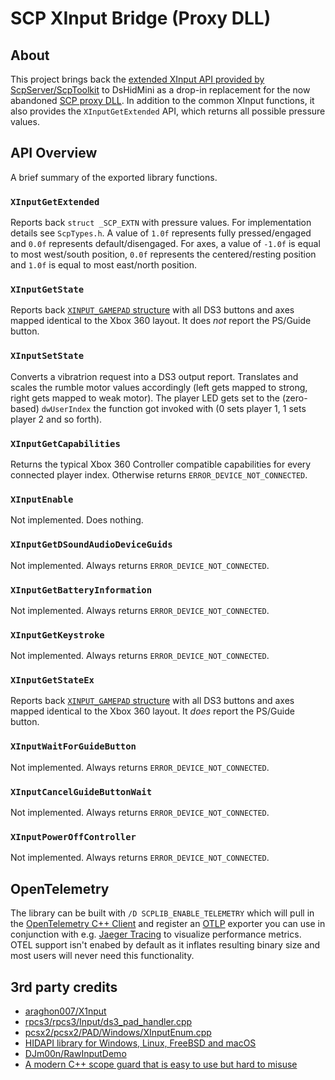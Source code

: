 # SCP XInput Bridge (Proxy DLL)

## About

This project brings back the [extended XInput API provided by ScpServer/ScpToolkit](https://github.com/nefarius/ScpToolkit/tree/master/ScpXInputBridge) to DsHidMini as a drop-in replacement for the now abandoned [SCP proxy DLL](https://github.com/nefarius/ScpToolkit/tree/9f4076ad6912002687d1824494258607d859c67e/XInput_Scp). In addition to the common XInput functions, it also provides the `XInputGetExtended` API, which returns all possible pressure values.

## API Overview

A brief summary of the exported library functions.

### `XInputGetExtended`

Reports back `struct _SCP_EXTN` with pressure values. For implementation details see `ScpTypes.h`. A value of `1.0f` represents fully pressed/engaged and `0.0f` represents default/disengaged. For axes, a value of `-1.0f` is equal to most west/south position, `0.0f` represents the centered/resting position and `1.0f` is equal to most east/north position.

### `XInputGetState`

Reports back [`XINPUT_GAMEPAD` structure](https://docs.microsoft.com/en-us/windows/win32/api/xinput/ns-xinput-xinput_gamepad) with all DS3 buttons and axes mapped identical to the Xbox 360 layout. It does *not* report the PS/Guide button.

### `XInputSetState`

Converts a vibratrion request into a DS3 output report. Translates and scales the rumble motor values accordingly (left gets mapped to strong, right gets mapped to weak motor). The player LED gets set to the (zero-based) `dwUserIndex` the function got invoked with (0 sets player 1, 1 sets player 2 and so forth).

### `XInputGetCapabilities`

Returns the typical Xbox 360 Controller compatible capabilities for every connected player index. Otherwise returns `ERROR_DEVICE_NOT_CONNECTED`.

### `XInputEnable`

Not implemented. Does nothing.

### `XInputGetDSoundAudioDeviceGuids`

Not implemented. Always returns `ERROR_DEVICE_NOT_CONNECTED`.

### `XInputGetBatteryInformation`

Not implemented. Always returns `ERROR_DEVICE_NOT_CONNECTED`.

### `XInputGetKeystroke`

Not implemented. Always returns `ERROR_DEVICE_NOT_CONNECTED`.

### `XInputGetStateEx`

Reports back [`XINPUT_GAMEPAD` structure](https://docs.microsoft.com/en-us/windows/win32/api/xinput/ns-xinput-xinput_gamepad) with all DS3 buttons and axes mapped identical to the Xbox 360 layout. It *does* report the PS/Guide button.

### `XInputWaitForGuideButton`

Not implemented. Always returns `ERROR_DEVICE_NOT_CONNECTED`.

### `XInputCancelGuideButtonWait`

Not implemented. Always returns `ERROR_DEVICE_NOT_CONNECTED`.

### `XInputPowerOffController`

Not implemented. Always returns `ERROR_DEVICE_NOT_CONNECTED`.

## OpenTelemetry

The library can be built with `/D SCPLIB_ENABLE_TELEMETRY` which will pull in the [OpenTelemetry C++ Client](https://github.com/open-telemetry/opentelemetry-cpp) and register an [OTLP](https://opentelemetry.io/docs/specs/otlp/) exporter you can use in conjunction with e.g. [Jaeger Tracing](https://www.jaegertracing.io/) to visualize performance metrics. OTEL support isn't enabed by default as it inflates resulting binary size and most users will never need this functionality.

## 3rd party credits

- [araghon007/X1nput](https://github.com/araghon007/X1nput)
- [rpcs3/rpcs3/Input/ds3_pad_handler.cpp](https://github.com/RPCS3/rpcs3/blob/5e436984a2b5753ad340d2c97462bf3be6e86237/rpcs3/Input/ds3_pad_handler.cpp)
- [pcsx2/pcsx2/PAD/Windows/XInputEnum.cpp](https://github.com/PCSX2/pcsx2/blob/6f7890b709d5e3f7f5b824781e493455efc92339/pcsx2/PAD/Windows/XInputEnum.cpp)
- [HIDAPI library for Windows, Linux, FreeBSD and macOS](https://github.com/libusb/hidapi)
- [DJm00n/RawInputDemo](https://github.com/DJm00n/RawInputDemo)
- [A modern C++ scope guard that is easy to use but hard to misuse](https://github.com/ricab/scope_guard)
